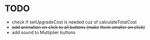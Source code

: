 # TODO

- check if setUpgradeCost is needed cuz of calculateTotalCost
- ~~add animation on click to all buttons (make them smaller on click)~~
- add sound to Multiplier buttons